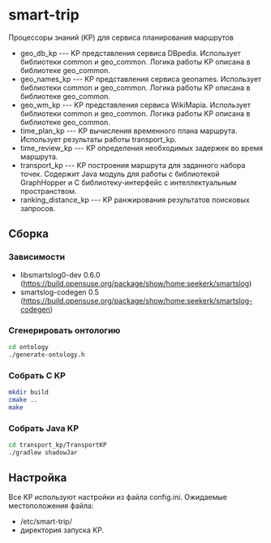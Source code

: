 # smart-trip
Процессоры знаний (KP) для сервиса планирования маршрутов

* geo_db_kp --- KP представления сервиса DBpedia. Использует библиотеки common и geo_common. Логика работы KP описана в библиотеке geo_common.
* geo_names_kp --- KP представления сервиса geonames. Использует библиотеки common и geo_common. Логика работы KP описана в библиотеке geo_common.
* geo_wm_kp --- KP представления сервиса WikiMapia. Использует библиотеки common и geo_common. Логика работы KP описана в библиотеке geo_common.
* time_plan_kp --- KP вычисления временного плана маршрута. Использует результаты работы transport_kp.
* time_review_kp --- KP определения необходимых задержек во время маршрута.
* transport_kp --- KP построения маршрута для заданного набора точек. Содержит Java модуль для работы с библиотекой GraphHopper и C библиотеку-интерфейс с интеллектуальным пространством.
* ranking_distance_kp --- KP ранжирования результатов поисковых запросов.

## Сборка
### Зависимости
* libsmartslog0-dev 0.6.0 (https://build.opensuse.org/package/show/home:seekerk/smartslog)
* smartslog-codegen 0.5 (https://build.opensuse.org/package/show/home:seekerk/smartslog-codegen)

### Сгенерировать онтологию
```bash
cd ontology
./generate-ontology.h
```

### Собрать С KP
```bash
mkdir build
cmake ..
make
```

### Собрать Java KP
```bash
cd transport_kp/TransportKP
./gradlew shadowJar
```

## Настройка
Все KP используют настройки из файла config.ini.
Ожидаемые местоположения файла:
* /etc/smart-trip/
* директория запуска KP.
